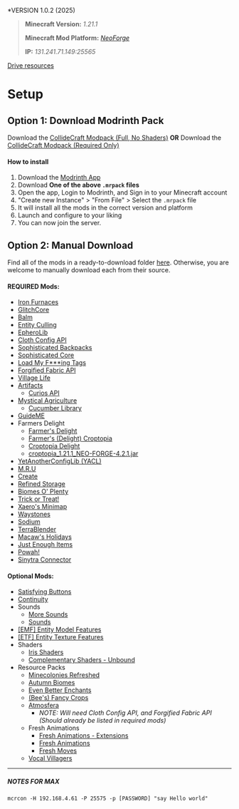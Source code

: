 *VERSION 1.0.2 (2025)

> **Minecraft Version:** *1.21.1*
> 
> **Minecraft Mod Platform:** [*NeoForge*](https://neoforged.net/)
> 
> **IP:** *131.241.71.149:25565*

[Drive resources ](https://drive.google.com/file/d/1p5w66P_puWh6PuOsEcNfHv4mxIPeNX1r/view?usp=sharing)
# Setup

## Option 1: Download Modrinth Pack 
Download the [CollideCraft Modpack (Full, No Shaders)](https://github.com/maxlair1/CollideCraft/blob/main/CollideCraft%20(Full%2C%20No%20Shaders)%201.0.2.mrpack)
**OR** 
Download the [CollideCraft Modpack (Required Only)](https://github.com/maxlair1/CollideCraft/blob/main/CollideCraft%20(Required%20Only)%201.0.2.mrpack)
#### How to install
1. Download the [Modrinth App](https://modrinth.com/app)
2. Download **One of the above `.mrpack` files**
3. Open the app, Login to Modrinth, and Sign in to your Minecraft account
4. "Create new Instance" > "From File" > Select the `.mrpack` file
5. It will install all the mods in the correct version and platform
6. Launch and configure to your liking
7. You can now join the server.
## Option 2: Manual Download
Find all of the mods in a ready-to-download folder [here](https://drive.google.com/drive/folders/1UnwppXrSglFDL6vsLFc4h_XJEas_VX2Y?usp=sharing).
Otherwise, you are welcome to manually download each from their source.
#### REQUIRED Mods:
- [Iron Furnaces](https://modrinth.com/mod/iron-furnaces)
- [GlitchCore](https://modrinth.com/mod/glitchcore)
- [Balm](https://modrinth.com/mod/balm)
- [Entity Culling](https://modrinth.com/mod/entityculling)
- [EpheroLib](https://modrinth.com/mod/epherolib)
- [Cloth Config API](https://modrinth.com/mod/cloth-config)
- [Sophisticated Backpacks](https://modrinth.com/mod/sophisticated-backpacks)
- [Sophisticated Core](https://modrinth.com/mod/sophisticated-core)
- [Load My F\*\*\*ing Tags](https://modrinth.com/mod/lmft)
- [Forgified Fabric API](https://modrinth.com/mod/forgified-fabric-api)
- [Village Life](https://modrinth.com/mod/village-life)
- [Artifacts](https://modrinth.com/mod/artifacts)
	-  [Curios API](https://modrinth.com/mod/curios)
- [Mystical Agriculture](https://modrinth.com/mod/mystical-agriculture)
	- [Cucumber Library](https://modrinth.com/mod/cucumber)
- [GuideME](https://modrinth.com/mod/guideme)
- Farmers Delight
	- [Farmer's Delight](https://modrinth.com/mod/farmers-delight)
	- [Farmer's (Delight) Croptopia](https://modrinth.com/mod/farmers-croptopia)
	- [Croptopia Delight](https://modrinth.com/mod/croptopia-delight)
	- [croptopia_1.21.1_NEO-FORGE-4.2.1.jar](https://www.curseforge.com/minecraft/mc-mods/croptopia/download/6788725)
- [YetAnotherConfigLib (YACL)](https://modrinth.com/mod/yacl)
- [M.R.U](https://modrinth.com/mod/mru)
- [Create](https://modrinth.com/mod/create)
- [Refined Storage](https://modrinth.com/mod/refined-storage)
- [Biomes O' Plenty](https://modrinth.com/mod/biomes-o-plenty)
- [Trick or Treat!](https://modrinth.com/mod/trick-or-treat)
- [Xaero's Minimap](https://modrinth.com/mod/xaeros-minimap)
- [Waystones](https://modrinth.com/mod/waystones)
- [Sodium](https://modrinth.com/mod/sodium)
- [TerraBlender](https://modrinth.com/mod/terrablender)
- [Macaw's Holidays](https://modrinth.com/mod/macaws-holidays)
- [Just Enough Items](https://modrinth.com/mod/jei)
- [Powah!](https://modrinth.com/mod/powah)
- [Sinytra Connector](https://modrinth.com/mod/connector)
#### Optional Mods:
- [Satisfying Buttons](https://modrinth.com/mod/satisfying-buttons)
- [Continuity](https://modrinth.com/mod/continuity)
- Sounds
	- [More Sounds](https://modrinth.com/mod/more-sounds)
	- [Sounds](https://modrinth.com/mod/sound)
- [[EMF] Entity Model Features](https://modrinth.com/mod/entity-model-features)
- [\[ETF\] Entity Texture Features](https://modrinth.com/mod/entitytexturefeatures)
- Shaders
	- [Iris Shaders](https://modrinth.com/mod/iris)
	- [Complementary Shaders - Unbound](https://modrinth.com/shader/complementary-unbound)
- Resource Packs
	- [Minecolonies Refreshed](https://modrinth.com/resourcepack/minecolonies-refreshed)
	- [Autumn Biomes](https://modrinth.com/resourcepack/autumn-biomes)
	- [Even Better Enchants](https://modrinth.com/resourcepack/even-better-enchants)
	- [(Bee's) Fancy Crops](https://modrinth.com/resourcepack/fancy-crops)
	- [Atmosfera](https://modrinth.com/mod/atmosfera)
		- *NOTE: Will need Cloth Config API, and Forgified Fabric API (Should already be listed in required mods)*
	- Fresh Animations
		- [Fresh Animations - Extensions](https://modrinth.com/resourcepack/fresh-animations-extensions)
		- [Fresh Animations](https://modrinth.com/resourcepack/fresh-animations)
		-  [Fresh Moves](https://modrinth.com/resourcepack/tras-fresh-player)
	-  [Vocal Villagers](https://modrinth.com/resourcepack/vvi)

---
##### NOTES FOR MAX
```shell
mcrcon -H 192.168.4.61 -P 25575 -p [PASSWORD] "say Hello world"
```
